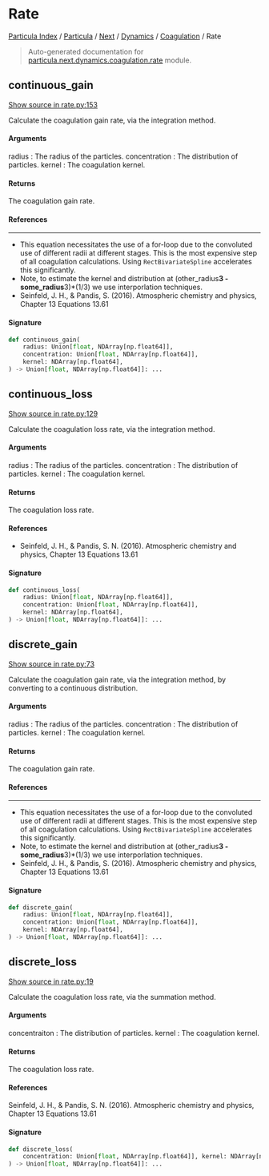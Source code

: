 # Rate

[Particula Index](../../../../README.md#particula-index) / [Particula](../../../index.md#particula) / [Next](../../index.md#next) / [Dynamics](../index.md#dynamics) / [Coagulation](./index.md#coagulation) / Rate

> Auto-generated documentation for [particula.next.dynamics.coagulation.rate](https://github.com/Gorkowski/particula/blob/main/particula/next/dynamics/coagulation/rate.py) module.

## continuous_gain

[Show source in rate.py:153](https://github.com/Gorkowski/particula/blob/main/particula/next/dynamics/coagulation/rate.py#L153)

Calculate the coagulation gain rate, via the integration method.

#### Arguments

radius : The radius of the particles.
concentration : The distribution of particles.
kernel : The coagulation kernel.

#### Returns

The coagulation gain rate.

#### References

----------
- This equation necessitates the use of a for-loop due to the
convoluted use of different radii at different stages. This is the
most expensive step of all coagulation calculations. Using
`RectBivariateSpline` accelerates this significantly.
- Note, to estimate the kernel and distribution at
(other_radius**3 - some_radius**3)*(1/3)
we use interporlation techniques.
- Seinfeld, J. H., & Pandis, S. (2016). Atmospheric chemistry and
physics, Chapter 13 Equations 13.61

#### Signature

```python
def continuous_gain(
    radius: Union[float, NDArray[np.float64]],
    concentration: Union[float, NDArray[np.float64]],
    kernel: NDArray[np.float64],
) -> Union[float, NDArray[np.float64]]: ...
```



## continuous_loss

[Show source in rate.py:129](https://github.com/Gorkowski/particula/blob/main/particula/next/dynamics/coagulation/rate.py#L129)

Calculate the coagulation loss rate, via the integration method.

#### Arguments

radius : The radius of the particles.
concentration : The distribution of particles.
kernel : The coagulation kernel.

#### Returns

The coagulation loss rate.

#### References

- Seinfeld, J. H., & Pandis, S. N. (2016). Atmospheric chemistry and
    physics, Chapter 13 Equations 13.61

#### Signature

```python
def continuous_loss(
    radius: Union[float, NDArray[np.float64]],
    concentration: Union[float, NDArray[np.float64]],
    kernel: NDArray[np.float64],
) -> Union[float, NDArray[np.float64]]: ...
```



## discrete_gain

[Show source in rate.py:73](https://github.com/Gorkowski/particula/blob/main/particula/next/dynamics/coagulation/rate.py#L73)

Calculate the coagulation gain rate, via the integration method, by
converting to a continuous distribution.

#### Arguments

radius : The radius of the particles.
concentration : The distribution of particles.
kernel : The coagulation kernel.

#### Returns

The coagulation gain rate.

#### References

----------
- This equation necessitates the use of a for-loop due to the
convoluted use of different radii at different stages. This is the
most expensive step of all coagulation calculations. Using
`RectBivariateSpline` accelerates this significantly.
- Note, to estimate the kernel and distribution at
(other_radius**3 - some_radius**3)*(1/3) we use interporlation techniques.
- Seinfeld, J. H., & Pandis, S. (2016). Atmospheric chemistry and
physics, Chapter 13 Equations 13.61

#### Signature

```python
def discrete_gain(
    radius: Union[float, NDArray[np.float64]],
    concentration: Union[float, NDArray[np.float64]],
    kernel: NDArray[np.float64],
) -> Union[float, NDArray[np.float64]]: ...
```



## discrete_loss

[Show source in rate.py:19](https://github.com/Gorkowski/particula/blob/main/particula/next/dynamics/coagulation/rate.py#L19)

Calculate the coagulation loss rate, via the summation method.

#### Arguments

concentraiton : The distribution of particles.
kernel : The coagulation kernel.

#### Returns

The coagulation loss rate.

#### References

Seinfeld, J. H., & Pandis, S. N. (2016). Atmospheric chemistry and
physics, Chapter 13 Equations 13.61

#### Signature

```python
def discrete_loss(
    concentration: Union[float, NDArray[np.float64]], kernel: NDArray[np.float64]
) -> Union[float, NDArray[np.float64]]: ...
```
